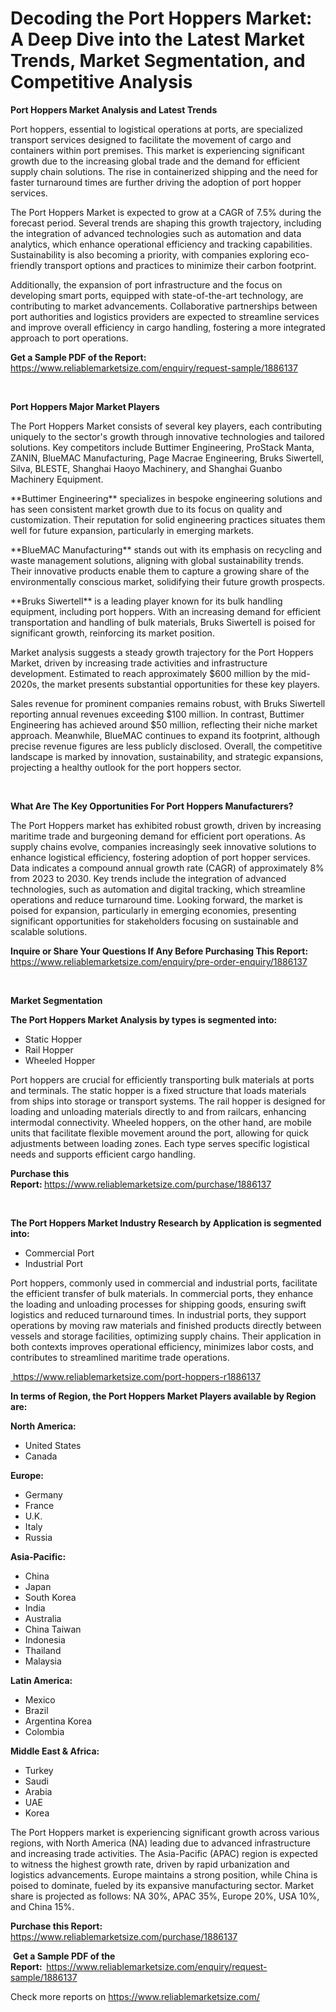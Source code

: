 <p><h1>Decoding the Port Hoppers Market: A Deep Dive into the Latest Market Trends, Market Segmentation, and Competitive Analysis</h1></p><p><strong>Port Hoppers Market Analysis and Latest Trends</strong></p>
<p><p>Port hoppers, essential to logistical operations at ports, are specialized transport services designed to facilitate the movement of cargo and containers within port premises. This market is experiencing significant growth due to the increasing global trade and the demand for efficient supply chain solutions. The rise in containerized shipping and the need for faster turnaround times are further driving the adoption of port hopper services.</p><p>The Port Hoppers Market is expected to grow at a CAGR of 7.5% during the forecast period. Several trends are shaping this growth trajectory, including the integration of advanced technologies such as automation and data analytics, which enhance operational efficiency and tracking capabilities. Sustainability is also becoming a priority, with companies exploring eco-friendly transport options and practices to minimize their carbon footprint.</p><p>Additionally, the expansion of port infrastructure and the focus on developing smart ports, equipped with state-of-the-art technology, are contributing to market advancements. Collaborative partnerships between port authorities and logistics providers are expected to streamline services and improve overall efficiency in cargo handling, fostering a more integrated approach to port operations.</p></p>
<p><strong>Get a Sample PDF of the Report:&nbsp;</strong> <a href="https://www.reliablemarketsize.com/enquiry/request-sample/1886137?utm_campaign=3016&utm_medium=2&utm_source=Github&utm_content=ia&utm_term=11042025&utm_id=port-hoppers">https://www.reliablemarketsize.com/enquiry/request-sample/1886137</a></p>
<p>&nbsp;</p>
<p><strong>Port Hoppers Major Market Players</strong></p>
<p><p>The Port Hoppers Market consists of several key players, each contributing uniquely to the sector's growth through innovative technologies and tailored solutions. Key competitors include Buttimer Engineering, ProStack Manta, ZANIN, BlueMAC Manufacturing, Page Macrae Engineering, Bruks Siwertell, Silva, BLESTE, Shanghai Haoyo Machinery, and Shanghai Guanbo Machinery Equipment.</p><p>**Buttimer Engineering** specializes in bespoke engineering solutions and has seen consistent market growth due to its focus on quality and customization. Their reputation for solid engineering practices situates them well for future expansion, particularly in emerging markets.</p><p>**BlueMAC Manufacturing** stands out with its emphasis on recycling and waste management solutions, aligning with global sustainability trends. Their innovative products enable them to capture a growing share of the environmentally conscious market, solidifying their future growth prospects.</p><p>**Bruks Siwertell** is a leading player known for its bulk handling equipment, including port hoppers. With an increasing demand for efficient transportation and handling of bulk materials, Bruks Siwertell is poised for significant growth, reinforcing its market position.</p><p>Market analysis suggests a steady growth trajectory for the Port Hoppers Market, driven by increasing trade activities and infrastructure development. Estimated to reach approximately $600 million by the mid-2020s, the market presents substantial opportunities for these key players.</p><p>Sales revenue for prominent companies remains robust, with Bruks Siwertell reporting annual revenues exceeding $100 million. In contrast, Buttimer Engineering has achieved around $50 million, reflecting their niche market approach. Meanwhile, BlueMAC continues to expand its footprint, although precise revenue figures are less publicly disclosed. Overall, the competitive landscape is marked by innovation, sustainability, and strategic expansions, projecting a healthy outlook for the port hoppers sector.</p></p>
<p>&nbsp;</p>
<p><strong>What Are The Key Opportunities For Port Hoppers Manufacturers?</strong></p>
<p><p>The Port Hoppers market has exhibited robust growth, driven by increasing maritime trade and burgeoning demand for efficient port operations. As supply chains evolve, companies increasingly seek innovative solutions to enhance logistical efficiency, fostering adoption of port hopper services. Data indicates a compound annual growth rate (CAGR) of approximately 8% from 2023 to 2030. Key trends include the integration of advanced technologies, such as automation and digital tracking, which streamline operations and reduce turnaround time. Looking forward, the market is poised for expansion, particularly in emerging economies, presenting significant opportunities for stakeholders focusing on sustainable and scalable solutions.</p></p>
<p><strong>Inquire or Share Your Questions If Any Before Purchasing This Report:</strong> <a href="https://www.reliablemarketsize.com/enquiry/pre-order-enquiry/1886137?utm_campaign=3016&utm_medium=2&utm_source=Github&utm_content=ia&utm_term=11042025&utm_id=port-hoppers">https://www.reliablemarketsize.com/enquiry/pre-order-enquiry/1886137</a></p>
<p>&nbsp;</p>
<p><strong>Market Segmentation</strong></p>
<p><strong>The Port Hoppers Market Analysis by types is segmented into:</strong></p>
<p><ul><li>Static Hopper</li><li>Rail Hopper</li><li>Wheeled Hopper</li></ul></p>
<p><p>Port hoppers are crucial for efficiently transporting bulk materials at ports and terminals. The static hopper is a fixed structure that loads materials from ships into storage or transport systems. The rail hopper is designed for loading and unloading materials directly to and from railcars, enhancing intermodal connectivity. Wheeled hoppers, on the other hand, are mobile units that facilitate flexible movement around the port, allowing for quick adjustments between loading zones. Each type serves specific logistical needs and supports efficient cargo handling.</p></p>
<p><strong>Purchase this Report:&nbsp;</strong><a href="https://www.reliablemarketsize.com/purchase/1886137?utm_campaign=3016&utm_medium=2&utm_source=Github&utm_content=ia&utm_term=11042025&utm_id=port-hoppers">https://www.reliablemarketsize.com/purchase/1886137</a></p>
<p>&nbsp;</p>
<p><strong>The Port Hoppers Market Industry Research by Application is segmented into:</strong></p>
<p><ul><li>Commercial Port</li><li>Industrial Port</li></ul></p>
<p><p>Port hoppers, commonly used in commercial and industrial ports, facilitate the efficient transfer of bulk materials. In commercial ports, they enhance the loading and unloading processes for shipping goods, ensuring swift logistics and reduced turnaround times. In industrial ports, they support operations by moving raw materials and finished products directly between vessels and storage facilities, optimizing supply chains. Their application in both contexts improves operational efficiency, minimizes labor costs, and contributes to streamlined maritime trade operations.</p></p>
<p><a href="https://www.reliablemarketsize.com/port-hoppers-r1886137?utm_campaign=3016&utm_medium=2&utm_source=Github&utm_content=ia&utm_term=11042025&utm_id=port-hoppers">&nbsp;https://www.reliablemarketsize.com/port-hoppers-r1886137</a></p>
<p><strong>In terms of Region, the Port Hoppers Market Players available by Region are:</strong></p>
<p>
    <p> <strong> North America: </strong>
        <ul>
            <li>United States</li>
            <li>Canada</li>
        </ul>
        </p> 
    <p> <strong> Europe: </strong>
        <ul>
            <li>Germany</li>
            <li>France</li>
            <li>U.K.</li>
            <li>Italy</li>
            <li>Russia</li>
        </ul>
        </p> 
    <p> <strong> Asia-Pacific: </strong>
        <ul>
            <li>China</li>
            <li>Japan</li>
            <li>South Korea</li>
            <li>India</li>
            <li>Australia</li>
            <li>China Taiwan</li>
            <li>Indonesia</li>
            <li>Thailand</li>
            <li>Malaysia</li>
        </ul>
        </p> 
    <p> <strong> Latin America: </strong>
        <ul>
            <li>Mexico</li>
            <li>Brazil</li>
            <li>Argentina Korea</li>
            <li>Colombia</li>
        </ul>
        </p> 
    <p> <strong> Middle East & Africa: </strong>
        <ul>
            <li>Turkey</li>
            <li>Saudi</li>
            <li>Arabia</li>
            <li>UAE</li>
            <li>Korea</li>
        </ul>
    </p>
    </p>
<p><p>The Port Hoppers market is experiencing significant growth across various regions, with North America (NA) leading due to advanced infrastructure and increasing trade activities. The Asia-Pacific (APAC) region is expected to witness the highest growth rate, driven by rapid urbanization and logistics advancements. Europe maintains a strong position, while China is poised to dominate, fueled by its expansive manufacturing sector. Market share is projected as follows: NA 30%, APAC 35%, Europe 20%, USA 10%, and China 15%.</p></p>
<p><strong>Purchase this Report: </strong><a href="https://www.reliablemarketsize.com/purchase/1886137?utm_campaign=3016&utm_medium=2&utm_source=Github&utm_content=ia&utm_term=11042025&utm_id=port-hoppers">https://www.reliablemarketsize.com/purchase/1886137</a></p>
<p>&nbsp;<strong>Get a Sample PDF of the Report:&nbsp;&nbsp;</strong><a href="https://www.reliablemarketsize.com/enquiry/request-sample/1886137?utm_campaign=3016&utm_medium=2&utm_source=Github&utm_content=ia&utm_term=11042025&utm_id=port-hoppers">https://www.reliablemarketsize.com/enquiry/request-sample/1886137</a></p>
<p><strong></strong></p>
<p>Check more reports on <a href="https://www.reliablemarketsize.com/?utm_campaign=3016&utm_medium=2&utm_source=Github&utm_content=ia&utm_term=11042025&utm_id=port-hoppers">https://www.reliablemarketsize.com/</a></p>